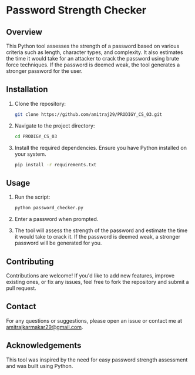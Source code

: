 # Password Strength Checker

## Overview

This Python tool assesses the strength of a password based on various criteria such as length, character types, and complexity. It also estimates the time it would take for an attacker to crack the password using brute force techniques. If the password is deemed weak, the tool generates a stronger password for the user.

## Installation

1. Clone the repository:
    ```bash
    git clone https://github.com/amitraj29/PRODIGY_CS_03.git
    ```

2. Navigate to the project directory:
    ```bash
    cd PRODIGY_CS_03
    ```

3. Install the required dependencies. Ensure you have Python installed on your system.
    ```bash
    pip install -r requirements.txt
    ```

## Usage

1. Run the script:
    ```bash
    python password_checker.py
    ```

2. Enter a password when prompted.

3. The tool will assess the strength of the password and estimate the time it would take to crack it. If the password is deemed weak, a stronger password will be generated for you.

## Contributing

Contributions are welcome! If you'd like to add new features, improve existing ones, or fix any issues, feel free to fork the repository and submit a pull request.

## Contact

For any questions or suggestions, please open an issue or contact me at amitrajkarmakar29@gmail.com.

## Acknowledgements

This tool was inspired by the need for easy password strength assessment and was built using Python.
